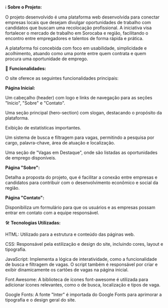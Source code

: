 ℹ️ <b> Sobre o Projeto: </b>

O projeto desenvolvido é  uma plataforma web desenvolvida para conectar empresas locais que desejam divulgar oportunidades de trabalho com candidatos que buscam uma recolocação profissional. A iniciativa visa fortalecer o mercado de trabalho em Sorocaba e região, facilitando o encontro entre empregadores e talentos de forma rápida e prática.

A plataforma foi concebida com foco em usabilidade, simplicidade e acolhimento, atuando como uma ponte entre quem contrata e quem procura uma oportunidade de emprego.

🚀 <b>Funcionalidades:</b>

O site oferece as seguintes funcionalidades principais:

<b>Página Inicial:</b>

Um cabeçalho (header) com logo e links de navegação para as seções "Início", "Sobre" e "Contato".

Uma seção principal (hero-section) com slogan, destacando o propósito da plataforma.

Exibição de estatísticas importantes.

Um sistema de busca e filtragem para vagas, permitindo a pesquisa por cargo, palavra-chave, área de atuação e localização.

Uma seção de "Vagas em Destaque", onde são listadas as oportunidades de emprego disponíveis.

<b>Página "Sobre":</b>

Detalha a proposta do projeto, que é facilitar a conexão entre empresas e candidatos para contribuir com o desenvolvimento econômico e social da região.

<b>Página "Contato": </b>

Disponibiliza um formulário para que os usuários e as empresas possam entrar em contato com a equipe responsável.

🛠️ <b>Tecnologias Utilizadas:</b>

HTML: Utilizado para a estrutura e conteúdo das páginas web.

CSS: Responsável pela estilização e design do site, incluindo cores, layout e tipografia.

JavaScript: Implementa a lógica de interatividade, como a funcionalidade de busca e filtragem de vagas. O script também é responsável por criar e exibir dinamicamente os cartões de vagas na página inicial.

Font Awesome: A biblioteca de ícones font-awesome é utilizada para adicionar ícones relevantes, como o de busca, localização e tipos de vaga.

Google Fonts: A fonte "Inter" é importada do Google Fonts para aprimorar a tipografia e o design geral do site.
